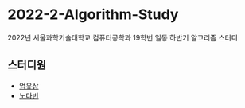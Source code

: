 # 2022-2-Algorithm-Study
2022년 서울과학기술대학교 컴퓨터공학과 19학번 일동 하반기 알고리즘 스터디

## 스터디원
- [엄유상](github.com/eomyoosang)
- [노다빈](github.com/nodb)

